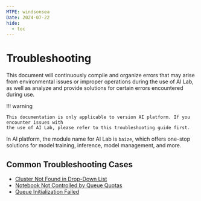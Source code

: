 ```yaml
---
MTPE: windsonsea
Date: 2024-07-22
hide:
  - toc
---
```


# Troubleshooting

This document will continuously compile and organize errors that may arise from environmental issues
or improper operations during the use of AI Lab, as well as analyze and provide
solutions for certain errors encountered during use.

!!! warning

    This documentation is only applicable to version AI platform. If you encounter issues with
    the use of AI Lab, please refer to this troubleshooting guide first.

In AI platform, the module name for AI Lab is `baize`,
which offers one-stop solutions for model training, inference, model management, and more.

## Common Troubleshooting Cases

- [Cluster Not Found in Drop-Down List](./cluster-not-found.md)
- [Notebook Not Controlled by Queue Quotas](./notebook-not-controlled-by-quotas.md)
- [Queue Initialization Failed](./local-queue-initialization-failed.md)
